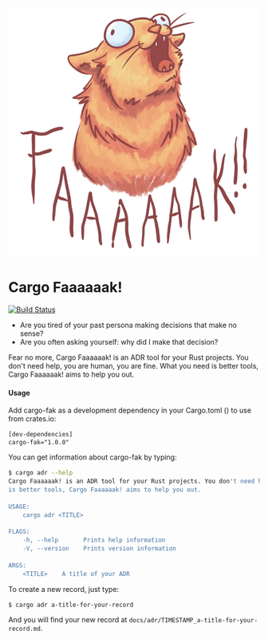 <div>
    <img src="fak.png" alt="Cargo FAAAAAAK!"/>
</div>


# Cargo Faaaaaak!

[![Build Status](https://travis-ci.com/thelastinuit/cargo-fak.svg?branch=main)](https://travis-ci.com/thelastinuit/cargo-fak)

- Are you tired of your past persona making decisions that make no sense?
- Are you often asking yourself: why did I make that decision? 

Fear no more, Cargo Faaaaaak! is an ADR tool for your Rust projects. 
You don't need help, you are human, you are fine. 
What you need is better tools, Cargo Faaaaaak! aims to help you out.

#### Usage

Add cargo-fak as a development dependency in your Cargo.toml () to use from crates.io:

```
[dev-dependencies]
cargo-fak="1.0.0"
```

You can get information about cargo-fak by typing:

```bash
$ cargo adr --help
Cargo Faaaaaak! is an ADR tool for your Rust projects. You don't need help, you are human, you are fine. What you need
is better tools, Cargo Faaaaaak! aims to help you out.

USAGE:
    cargo adr <TITLE>

FLAGS:
    -h, --help       Prints help information
    -V, --version    Prints version information

ARGS:
    <TITLE>    A title of your ADR
```

To create a new record, just type:

```bash
$ cargo adr a-title-for-your-record
```

And you will find your new record at `docs/adr/TIMESTAMP_a-title-for-your-record.md`.
